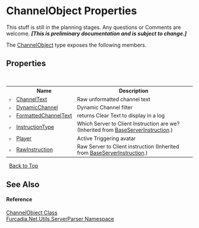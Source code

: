 # ChannelObject Properties
This stuff is still in the planning stages. Any questions or Comments are welcome. _**\[This is preliminary documentation and is subject to change.\]**_

The <a href="T_Furcadia_Net_Utils_ServerParser_ChannelObject">ChannelObject</a> type exposes the following members.


## Properties
&nbsp;<table><tr><th></th><th>Name</th><th>Description</th></tr><tr><td>![Public property](media/pubproperty.gif "Public property")</td><td><a href="P_Furcadia_Net_Utils_ServerParser_ChannelObject_ChannelText">ChannelText</a></td><td>
Raw unformatted channel text</td></tr><tr><td>![Public property](media/pubproperty.gif "Public property")</td><td><a href="P_Furcadia_Net_Utils_ServerParser_ChannelObject_DynamicChannel">DynamicChannel</a></td><td>
Dynamic Channel filter</td></tr><tr><td>![Public property](media/pubproperty.gif "Public property")</td><td><a href="P_Furcadia_Net_Utils_ServerParser_ChannelObject_FormattedChannelText">FormattedChannelText</a></td><td>
returns Clear Text to display in a log</td></tr><tr><td>![Public property](media/pubproperty.gif "Public property")</td><td><a href="P_Furcadia_Net_Utils_ServerParser_BaseServerInstruction_InstructionType">InstructionType</a></td><td>
Which Server to Client Instruction are we?
 (Inherited from <a href="T_Furcadia_Net_Utils_ServerParser_BaseServerInstruction">BaseServerInstruction</a>.)</td></tr><tr><td>![Public property](media/pubproperty.gif "Public property")</td><td><a href="P_Furcadia_Net_Utils_ServerParser_ChannelObject_Player">Player</a></td><td>
Active Triggering avatar</td></tr><tr><td>![Public property](media/pubproperty.gif "Public property")</td><td><a href="P_Furcadia_Net_Utils_ServerParser_BaseServerInstruction_RawInstruction">RawInstruction</a></td><td>
Raw Server to Client instruction
 (Inherited from <a href="T_Furcadia_Net_Utils_ServerParser_BaseServerInstruction">BaseServerInstruction</a>.)</td></tr></table>&nbsp;
<a href="#channelobject-properties">Back to Top</a>

## See Also


#### Reference
<a href="T_Furcadia_Net_Utils_ServerParser_ChannelObject">ChannelObject Class</a><br /><a href="N_Furcadia_Net_Utils_ServerParser">Furcadia.Net.Utils.ServerParser Namespace</a><br />